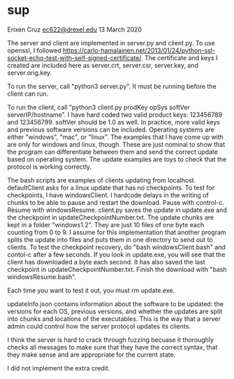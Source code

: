 # sup
Erixen Cruz ec622@drexel.edu
13 March 2020

The server and client are implemented in server.py and client.py. To use
openssl, I followed https://carlo-hamalainen.net/2013/01/24/python-ssl-socket-echo-test-with-self-signed-certificate/.
The certificate and keys I created are included here as server.crt, server.csr,
server.key, and server.orig.key.

To run the server, call "python3 server.py". It must be running before the
client can run.

To run the client, call "python3 client.py prodKey opSys softVer serverIP/hostname".
I have hard coded two valid product keys: 123456789 and 123456799. softVer
should be 1.0 as well. In practice, more valid keys and previous software
versions can be included. Operating systems are either "windows", "mac", or "linux".
The examples that I have come up with are only for windows and linux, though.
These are just nominal to show that the program can differentiate between them
and send the correct update based on operating system. The update examples are
toys to check that the protocol is working correctly.

The bash scripts are examples of clients updating from localhost. defaultClient
asks for a linux update that has no checkpoints. To test for checkpoints,
I have windowsClient. I hardcode delays in the writing of chunks to be able to
pause and restart the download. Pause with control-c. Resume with windowsResume.
client.py saves the update in update.exe and the checkpoint in
updateCheckpointNumber.txt.
The update chunks are kept in a folder "windows1.2". They are just 10 files of
one byte each counting from 0 to 9. I assume for this implementation that
another program splits the update into files and puts them in one directory
to send out to clients. To test the checkpoint recovery, do "bash windowsClient.bash"
and contol-c after a few seconds. If you look in update.exe, you will see that 
the client has downloaded a byte each second. It has also saved the last checkpoint
in updateCheckpointNumber.txt. Finish the download with "bash windowsResume.bash".

Each time you want to test it out, you must rm update.exe.

updateInfo.json contains information about the software to be updated: the
versions for each OS, previous versions, and whether the updates are split
into chunks and locations of the executables. This is the way that a server 
admin could control how the server protocol updates its clients.

I think the server is hard to crack through fuzzing becuase it thoroughly checks
all messages to make sure that they have the correct syntax, that they make sense
and are appropriate for the current state.

I did not implement the extra credit.
